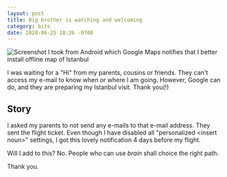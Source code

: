 ```yaml
---
layout: post
title: Big brother is watching and welcoming
category: bits
date: 2020-06-25 18:26 -0700
---
```

![Screenshot I took from Android which Google Maps notifies that I better install offline map of Istanbul](/public/images/2020/6/2-g-maps-welcomes-me-before-my-parents.png)

I was waiting for a "Hi" from my parents, cousins or friends. They can't access
my e-mail to know when or where I am going. However, Google can do, and they are
preparing my Istanbul visit. Thank you(!)

## Story

I asked my parents to not send any e-mails to that e-mail address. They sent the
flight ticket. Even though I have disabled all "personalized \<insert noun>"
settings, I got this lovely notification 4 days before my flight.

Will I add to this? No. People who can use *brain* shall choice the right path.

Thank you.
